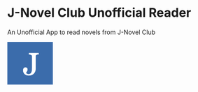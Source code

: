 # J-Novel Club Unofficial Reader
An Unofficial App to read novels from J-Novel Club

![Logo](images/logo.png?raw=true)

